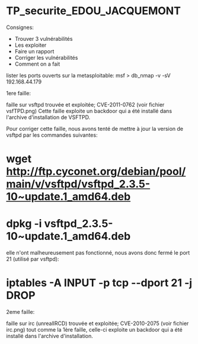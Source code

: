 # TP_securite_EDOU_JACQUEMONT
Consignes:
- Trouver 3 vulnérabilités
- Les exploiter
- Faire un rapport
- Corriger les vulnérabilités
- Comment on a fait


lister les ports ouverts sur la metasploitable:
msf > db_nmap -v -sV 192.168.44.179


1ere faille:

faille sur vsftpd trouvée et exploitée; CVE-2011-0762 (voir fichier vsfTPD.png)
Cette faille exploite un backdoor qui a été installé dans l'archive d'installation de VSFTPD.

Pour corriger cette faille, nous avons tenté de mettre à jour la version de vsftpd par les commandes suivantes:
# wget http://ftp.cyconet.org/debian/pool/main/v/vsftpd/vsftpd_2.3.5-10~update.1_amd64.deb
# dpkg -i vsftpd_2.3.5-10~update.1_amd64.deb

elle n'ont malheureusement pas fonctionné, nous avons donc fermé le port 21 (utilisé par vsftpd):
# iptables -A INPUT -p tcp --dport 21 -j DROP


2eme faille:

faille sur irc (unrealIRCD) trouvée et exploitée; CVE-2010-2075 (voir fichier irc.png)
tout comme la 1ère faille, celle-ci exploite un backdoor qui a été installé dans l'archive d'installation.


